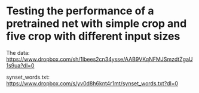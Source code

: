 # Testing the performance of a pretrained net with simple crop and five crop with different input sizes
The data: https://www.dropbox.com/sh/1lbees2cn34ysse/AAB9VKqNFMJSmzdtZgaU1s9ua?dl=0
  
synset_words.txt: https://www.dropbox.com/s/yv0d8h6knt4r1mt/synset_words.txt?dl=0
